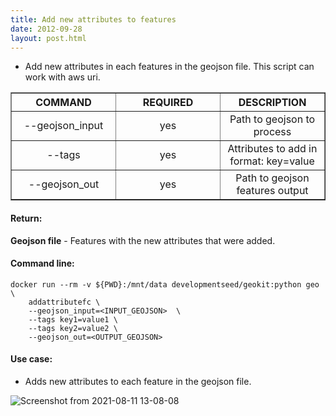```yaml
---
title: Add new attributes to features
date: 2012-09-28
layout: post.html
---
```


- Add new attributes in each features in the geojson file. This script can work with aws uri.

<table border>
	<tr>
		<th style="width: 30%;">COMMAND</th> 
        <th style="width: 30%;">REQUIRED</th> 
        <th style="width: 30%;">DESCRIPTION</th>
	</tr>
	<tr>
		<td style="text-align: center; vertical-align: middle;">--geojson_input</td> 
        <td style="text-align: center; vertical-align: middle;">yes</td>
        <td style="text-align: center; vertical-align: middle;">Path to geojson to process</td>
	</tr>
    <tr>
		<td style="text-align: center; vertical-align: middle;">--tags</td> 
        <td style="text-align: center; vertical-align: middle;">yes</td>
        <td style="text-align: center; vertical-align: middle;">Attributes to add in format: key=value</td>
	</tr>
    <tr>
		<td style="text-align: center; vertical-align: middle;">--geojson_out</td> 
        <td style="text-align: center; vertical-align: middle;">yes</td>
        <td style="text-align: center; vertical-align: middle;">Path to geojson features output</td>
	</tr>
</table>

#### Return:

**Geojson file** - Features with the new attributes that were added.

#### Command line:

```
docker run --rm -v ${PWD}:/mnt/data developmentseed/geokit:python geo \
    addattributefc \
    --geojson_input=<INPUT_GEOJSON>  \
    --tags key1=value1 \
    --tags key2=value2 \
    --geojson_out=<OUTPUT_GEOJSON>
```

#### Use case:

- Adds new attributes to each feature in the geojson file.

![Screenshot from 2021-08-11 13-08-08](https://user-images.githubusercontent.com/11504548/129080901-575e3c94-2ec0-42a4-8b0b-79d9186c971a.png)
